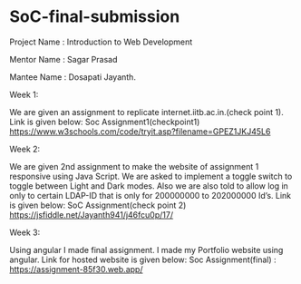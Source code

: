 # SoC-final-submission
Project Name : Introduction to Web Development



Mentor Name : Sagar Prasad



Mantee Name : Dosapati Jayanth.


Week 1: 

We are given an assignment to replicate internet.iitb.ac.in.(check point 1).
Link is given below:
Soc Assignment1(checkpoint1) https://www.w3schools.com/code/tryit.asp?filename=GPEZ1JKJ45L6


Week 2:

We are given 2nd assignment to make the website of assignment 1 responsive using Java Script.
We are asked to implement a toggle switch to toggle between Light and Dark modes.
Also we are also told to allow log in only to certain LDAP-ID that is only for 200000000 to 202000000 Id’s.
  Link is given below:
SoC Assignment(check point 2) https://jsfiddle.net/Jayanth941/j46fcu0p/17/



Week 3:

Using angular I made final assignment.
I made my Portfolio website using angular.
Link for hosted website is given below:
Soc Assignment(final) : https://assignment-85f30.web.app/
